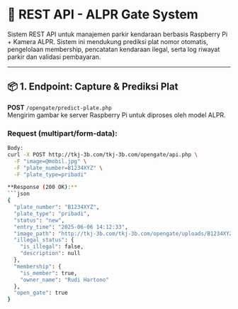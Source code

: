# 🚗 REST API - ALPR Gate System

Sistem REST API untuk manajemen parkir kendaraan berbasis Raspberry Pi + Kamera ALPR. Sistem ini mendukung prediksi plat nomor otomatis, pengelolaan membership, pencatatan kendaraan ilegal, serta log riwayat parkir dan validasi pembayaran.

---

## 📦 1. Endpoint: Capture & Prediksi Plat

**POST** `/opengate/predict-plate.php`  
Mengirim gambar ke server Raspberry Pi untuk diproses oleh model ALPR.

### Request (multipart/form-data):
```bash
Body:
curl -X POST http://tkj-3b.com/tkj-3b.com/opengate/api.php \
  -F "image=@mobil.jpg" \
  -F "plate_number=B1234XYZ" \
  -F "plate_type=pribadi"

**Response (200 OK):**
```json
{
  "plate_number": "B1234XYZ",
  "plate_type": "pribadi",
  "status": "new",
  "entry_time": "2025-06-06 14:12:33",
  "image_path": "http://tkj-3b.com/tkj-3b.com/opengate/uploads/B1234XYZ_20250606_141233.jpg",
  "illegal_status": {
    "is_illegal": false,
    "description": null
  },
  "membership": {
    "is_member": true,
    "owner_name": "Rudi Hartono"
  },
  "open_gate": true
}
